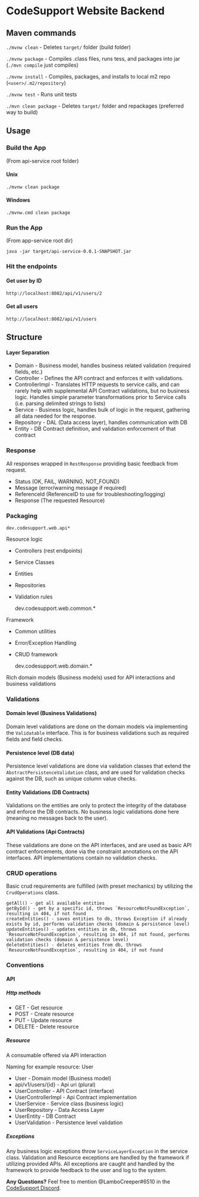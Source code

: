 # CodeSupport Website Backend

## Maven commands

``./mvnw clean`` - Deletes `target/` folder (build folder)

``./mvnw package`` - Compiles .class files, runs tess, and packages into jar (``./mvn compile`` just compiles)

``./mvnw install`` - Compiles, packages, and installs to local m2 repo (``<user>/.m2/repository``)

``./mvnw test`` - Runs unit tests

``./mvn clean package`` - Deletes `target/` folder and repackages (preferred way to build)


## Usage
### Build the App
(From api-service root folder)
#### Unix

``./mvnw clean package``

#### Windows

``./mvnw.cmd clean package``


### Run the App

(From app-service root dir)

``java -jar target/api-service-0.0.1-SNAPSHOT.jar``

### Hit the endpoints

#### Get user by ID

``http://localhost:8082/api/v1/users/2``

#### Get all users

``http://localhost:8082/api/v1/users``


## Structure

#### Layer Separation
- Domain - Business model, handles business related validation (required fields, etc.)
- Controller - Defines the API contract and enforces it with validations.
- ControllerImpl - Translates HTTP requests to service calls, and can rarely help with
supplemental API Contract validations, but no business logic.  Handles simple parameter transformations prior to
Service calls (i.e. parsing delimited strings to lists)
- Service - Business logic, handles bulk of logic in the request, gathering all data needed
for the response.
- Repository - DAL (Data access layer), handles communication with DB
- Entity - DB Contract definition, and validation enforcement of that contract

### Response

All responses wrapped in `RestResponse` providing basic feedback from request.

- Status (OK, FAIL, WARNING, NOT_FOUND)
- Message (error/warning message if required)
- ReferenceId (ReferenceID to use for troubleshooting/logging)
- Response (The requested Resource)

### Packaging

    dev.codesupport.web.api*

Resource logic
- Controllers (rest endpoints)
- Service Classes
- Entities
- Repositories
- Validation rules


    dev.codesupport.web.common.*

Framework
- Common utilities
- Error/Exception Handling
- CRUD framework


    dev.codesupport.web.domain.*

Rich domain models (Business models) used for API interactions and business validations

### Validations

#### Domain level (Business Validations)
Domain level validations are done on the domain models via implementing the `Validatable` interface.
This is for business validations such as required fields and field checks.

#### Persistence level (DB data)
Persistence level validations are done via validation classes that extend the `AbstractPersistenceValidation`
class, and are used for validation checks against the DB, such as unique column value checks.

#### Entity Validations (DB Contracts)
Validations on the entities are only to protect the integrity of the database and enforce the DB contracts.
No business logic validations done here (meaning no messages back to the user).

#### API Validations (Api Contracts)
These validations are done on the API interfaces, and are used as basic API contract enforcements,
done via the constraint annotations on the API interfaces.  API implementations contain no validation checks.

### CRUD operations
Basic crud requirements are fulfilled (with preset mechanics) by utilizing the `CrudOperations` class.
```
getAll() - get all available entities
getById() - get by a specific id, throws `ResourceNotFoundException`, resulting in 404, if not found
createEntities() - saves entities to db, throws Exception if already exists by id, performs validation checks (domain & persistence level)
updateEntities() - updates entities in db, throws `ResourceNotFoundException`, resulting in 404, if not found, performs validation checks (domain & persistence level)
deleteEntities() - deletes entities from db, throws `ResourceNotFoundException`, resulting in 404, if not found
```

### Conventions

#### API
##### Http methods
- GET - Get resource
- POST - Create resource
- PUT - Update resource
- DELETE - Delete resource

##### Resource
A consumable offered via API interaction

Naming for example resource: User
- User - Domain model (Business model)
- api/v1/users/{id} - Api uri (plural)
- UserController - API Contract (interface)
- UserControllerImpl - Api Contract implementation
- UserService - Service class (business logic)
- UserRepository - Data Access Layer
- UserEntity - DB Contract
- UserValidation - Persistence level validation

##### Exceptions
Any business logic exceptions throw `ServiceLayerException` in the service class.
Validation and Resource exceptions are handled by the framework if utilizing provided APIs.
All exceptions are caught and handled by the framework to provide feedback to the user and log
to the system.

**Any Questions?** Feel free to mention @LamboCreeper#6510 in the [CodeSupport Discord](https://discord.gg/Hn9SETt).